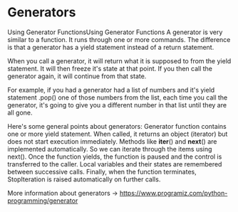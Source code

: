 # Generators

Using Generator FunctionsUsing Generator Functions
A generator is very similar to a function.  It runs through one or more commands.  The difference is that a generator has a yield statement instead of a return statement.

When you call a generator, it will return what it is supposed to from the yield statement.  It will then freeze it's state at that point.  If you then call the generator again, it will continue from that state.  

For example, if you had a generator had a list of numbers and it's yield statement .pop() one of those numbers from the list, each time you call the generator, it's going to give you a different number in that list until they are all gone.

Here's some general points about generators:
Generator function contains one or more yield statement.
When called, it returns an object (iterator) but does not start execution immediately.
Methods like __iter__() and __next__() are implemented automatically. So we can iterate through the items using next().
Once the function yields, the function is paused and the control is transferred to the caller.
Local variables and their states are remembered between successive calls.
Finally, when the function terminates, StopIteration is raised automatically on further calls.


More information about generators -> https://www.programiz.com/python-programming/generator
